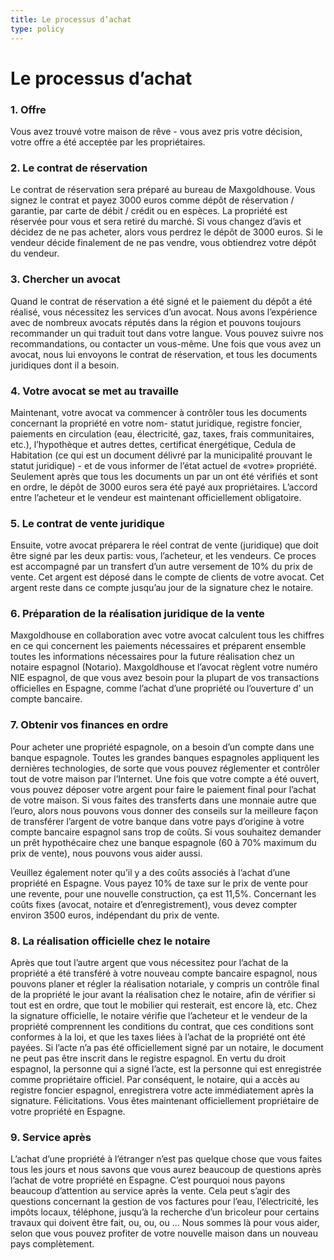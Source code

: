 ```yaml
---
title: Le processus d’achat
type: policy
---
```


# Le processus d’achat

### 1. Offre
Vous avez trouvé votre maison de rêve - vous avez pris votre décision, votre offre a été acceptée par les propriétaires.

### 2. Le contrat de réservation
Le contrat de réservation sera préparé au bureau de Maxgoldhouse.
Vous signez le contrat et payez 3000 euros comme dépôt de réservation / garantie, par carte de débit / crédit ou en espèces. La propriété est réservée pour vous et sera retiré du marché.
Si vous changez d’avis et décidez de ne pas acheter, alors vous perdrez le dépôt de 3000 euros. Si le vendeur décide finalement de ne pas vendre, vous obtiendrez votre dépôt du vendeur.

### 3. Chercher un avocat
Quand le contrat de réservation a été signé et le paiement du dépôt a été réalisé, vous nécessitez les services d’un avocat. Nous avons l’expérience avec de nombreux avocats réputés dans la région et pouvons toujours recommander un qui traduit tout dans votre langue. Vous pouvez suivre nos recommandations, ou contacter un vous-même. Une fois que vous avez un avocat, nous lui envoyons le contrat de réservation, et tous les documents juridiques dont il a besoin.

### 4. Votre avocat se met au travaille
Maintenant, votre avocat va commencer à contrôler tous les documents concernant la propriété en votre nom- statut juridique, registre foncier, paiements en circulation (eau, électricité, gaz, taxes, frais communitaires, etc.), l’hypothèque et autres dettes, certificat énergétique, Cedula de Habitation (ce qui est un document délivré par la municipalité prouvant le statut juridique) - et de vous informer de l’état actuel de «votre» propriété. Seulement après que tous les documents un par un ont été vérifiés et sont en ordre, le dépôt de 3000 euros sera été payé aux propriétaires. L’accord entre l’acheteur et le vendeur est maintenant officiellement obligatoire.

### 5. Le contrat de vente juridique
Ensuite, votre avocat préparera le réel contrat de vente (juridique) que doit être signé par les deux partis: vous, l’acheteur, et les vendeurs. Ce proces est accompagné par un transfert d’un autre versement de 10% du prix de vente. Cet argent est déposé dans le compte de clients de votre avocat. Cet argent reste dans ce compte jusqu’au jour de la signature chez le notaire.

### 6. Préparation de la réalisation juridique de la vente
Maxgoldhouse en collaboration avec votre avocat calculent tous les chiffres en ce qui concernent les paiements nécessaires et préparent ensemble toutes les informations nécessaires pour la future réalisation chez un notaire espagnol (Notario). Maxgoldhouse et l’avocat règlent votre numéro NIE espagnol, de que vous avez besoin pour la plupart de vos transactions officielles en Espagne, comme l’achat d’une propriété ou l’ouverture d’ un compte bancaire.

### 7. Obtenir vos finances en ordre
Pour acheter une propriété espagnole, on a besoin d’un compte dans une banque espagnole. Toutes les grandes banques espagnoles appliquent les dernières technologies, de sorte que vous pouvez réglementer et contrôler tout de votre maison par l’Internet. Une fois que votre compte a été ouvert, vous pouvez déposer votre argent pour faire le paiement final pour l’achat de votre maison. Si vous faites des transferts dans une monnaie autre que l’euro, alors nous pouvons vous donner des conseils sur la meilleure façon de transférer l’argent de votre banque dans votre pays d’origine à votre compte bancaire espagnol sans trop de coûts. Si vous souhaitez demander un prêt hypothécaire chez une banque espagnole (60 à 70% maximum du prix de vente), nous pouvons vous aider aussi.

Veuillez également noter qu’il y a des coûts associés à l’achat d’une propriété en Espagne. Vous payez 10% de taxe sur le prix de vente pour une revente, pour une nouvelle construction, ça est 11,5%. Concernant les coûts fixes (avocat, notaire et d’enregistrement), vous devez compter environ 3500 euros, indépendant du prix de vente.

### 8. La réalisation officielle chez le notaire
Après que tout l’autre argent que vous nécessitez pour l’achat de la propriété a été transféré à votre nouveau compte bancaire espagnol, nous pouvons planer et régler la réalisation notariale, y compris un contrôle final de la propriété le jour avant la réalisation chez le notaire, afin de vérifier si tout est en ordre, que tout le mobilier qui resterait, est encore là, etc. Chez la signature officielle, le notaire vérifie que l’acheteur et le vendeur de la propriété comprennent les conditions du contrat, que ces conditions sont conformes à la loi, et que les taxes liées à l’achat de la propriété ont été payées. Si l’acte n’a pas été officiellement signé par un notaire, le document ne peut pas être inscrit dans le registre espagnol. En vertu du droit espagnol, la personne qui a signé l’acte, est la personne qui est enregistrée comme propriétaire officiel. Par conséquent, le notaire, qui a accès au registre foncier espagnol, enregistrera votre acte immédiatement après la signature. Félicitations. Vous êtes maintenant officiellement propriétaire de votre propriété en Espagne.

### 9. Service après
L’achat d’une propriété à l’étranger n’est pas quelque chose que vous faites tous les jours et nous savons que vous aurez beaucoup de questions après l’achat de votre propriété en Espagne. C’est pourquoi nous payons beaucoup d’attention au service après la vente. Cela peut s’agir des questions concernant la gestion de vos factures pour l’eau, l’électricité, les impôts locaux, téléphone, jusqu’à la recherche d’un bricoleur pour certains travaux qui doivent être fait, ou, ou, ou … Nous sommes là pour vous aider, selon que vous pouvez profiter de votre nouvelle maison dans un nouveau pays complètement.